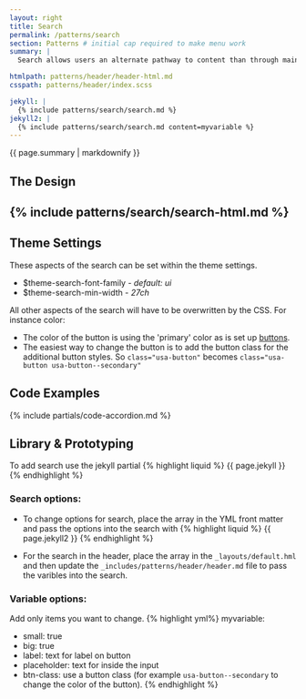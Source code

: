 ```yaml
---
layout: right
title: Search
permalink: /patterns/search
section: Patterns # initial cap required to make menu work
summary: |
  Search allows users an alternate pathway to content than through main navigation. This search widget is often used on header elements, or in page, to start the search journey. _See the [Search Results Template](/templates/search) - for more information on how search functions._

htmlpath: patterns/header/header-html.md
csspath: patterns/header/index.scss

jekyll: |
  {% include patterns/search/search.md %}
jekyll2: |
  {% include patterns/search/search.md content=myvariable %}
---
```


{{ page.summary | markdownify }}

## The Design
{% include patterns/search/search-html.md %}
---

## Theme Settings
These aspects of the search can be set within the theme settings.

- $theme-search-font-family - _default: ui_
- $theme-search-min-width - _27ch_


All other aspects of the search will have to be overwritten by the CSS. For instance color:
- The color of the button is using the 'primary' color as is set up [buttons](/styles/buttons).
- The easiest way to change the button is to add the button class for the additional button styles. So `class="usa-button"` becomes `class="usa-button usa-button--secondary"`

## Code Examples
{% include partials/code-accordion.md %}

## Library & Prototyping

To add search use the jekyll partial 
{% highlight liquid %}
  {{ page.jekyll }}
{% endhighlight %}

### Search options:
- To change options for search, place the array in the YML front matter and pass the options into the search with
{% highlight liquid %}
  {{ page.jekyll2 }}
{% endhighlight %}

- For the search in the header, place the array in the `_layouts/default.hml` and then update the `_includes/patterns/header/header.md` file to pass the varibles into the search.

### Variable options:
Add only items you want to change.
{% highlight yml%}
myvariable:
  - small: true 
  - big: true
  - label: text for label on button
  - placeholder: text for inside the input
  - btn-class: use a button class (for example `usa-button--secondary` to change the color of the button).
{% endhighlight %}
